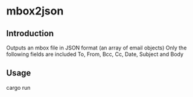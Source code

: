 # mbox2json
## Introduction
Outputs an mbox file in JSON format (an array of email objects)
Only the following fields are included
To, From, Bcc, Cc, Date, Subject and Body
## Usage
cargo run <path-to-mbox-file>
